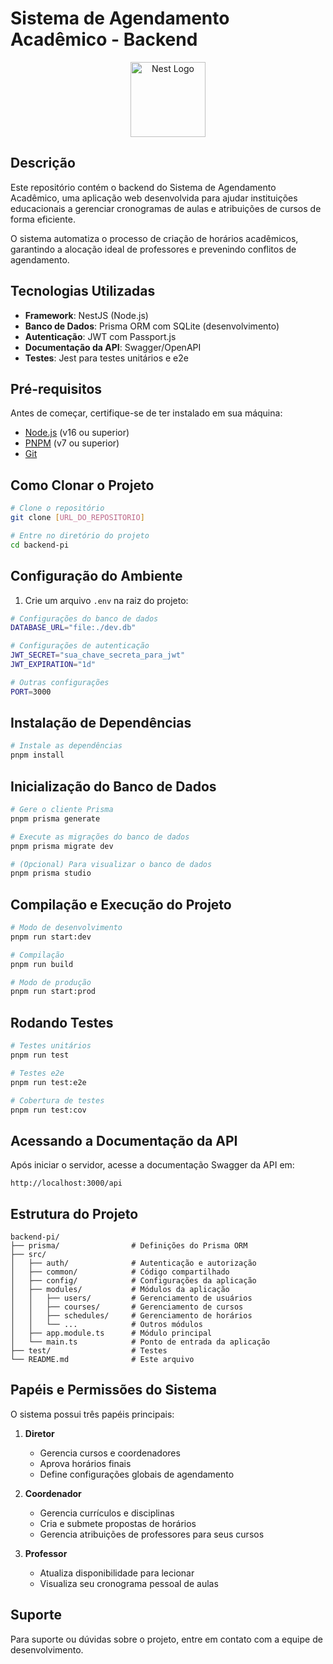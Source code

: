 # Sistema de Agendamento Acadêmico - Backend

<p align="center">
  <img src="https://nestjs.com/img/logo-small.svg" width="120" alt="Nest Logo" />
</p>

## Descrição

Este repositório contém o backend do Sistema de Agendamento Acadêmico, uma aplicação web desenvolvida para ajudar instituições educacionais a gerenciar cronogramas de aulas e atribuições de cursos de forma eficiente. 

O sistema automatiza o processo de criação de horários acadêmicos, garantindo a alocação ideal de professores e prevenindo conflitos de agendamento.

## Tecnologias Utilizadas

- **Framework**: NestJS (Node.js)
- **Banco de Dados**: Prisma ORM com SQLite (desenvolvimento)
- **Autenticação**: JWT com Passport.js
- **Documentação da API**: Swagger/OpenAPI
- **Testes**: Jest para testes unitários e e2e

## Pré-requisitos

Antes de começar, certifique-se de ter instalado em sua máquina:

- [Node.js](https://nodejs.org/) (v16 ou superior)
- [PNPM](https://pnpm.io/) (v7 ou superior)
- [Git](https://git-scm.com/)

## Como Clonar o Projeto

```bash
# Clone o repositório
git clone [URL_DO_REPOSITORIO]

# Entre no diretório do projeto
cd backend-pi
```

## Configuração do Ambiente

1. Crie um arquivo `.env` na raiz do projeto:

```bash
# Configurações do banco de dados
DATABASE_URL="file:./dev.db"

# Configurações de autenticação
JWT_SECRET="sua_chave_secreta_para_jwt"
JWT_EXPIRATION="1d"

# Outras configurações
PORT=3000
```

## Instalação de Dependências

```bash
# Instale as dependências
pnpm install
```

## Inicialização do Banco de Dados

```bash
# Gere o cliente Prisma
pnpm prisma generate

# Execute as migrações do banco de dados
pnpm prisma migrate dev

# (Opcional) Para visualizar o banco de dados
pnpm prisma studio
```

## Compilação e Execução do Projeto

```bash
# Modo de desenvolvimento
pnpm run start:dev

# Compilação
pnpm run build

# Modo de produção
pnpm run start:prod
```

## Rodando Testes

```bash
# Testes unitários
pnpm run test

# Testes e2e
pnpm run test:e2e

# Cobertura de testes
pnpm run test:cov
```

## Acessando a Documentação da API

Após iniciar o servidor, acesse a documentação Swagger da API em:

```
http://localhost:3000/api
```

## Estrutura do Projeto

```
backend-pi/
├── prisma/                # Definições do Prisma ORM
├── src/
│   ├── auth/              # Autenticação e autorização
│   ├── common/            # Código compartilhado
│   ├── config/            # Configurações da aplicação
│   ├── modules/           # Módulos da aplicação
│   │   ├── users/         # Gerenciamento de usuários
│   │   ├── courses/       # Gerenciamento de cursos
│   │   ├── schedules/     # Gerenciamento de horários
│   │   └── ...            # Outros módulos
│   ├── app.module.ts      # Módulo principal
│   └── main.ts            # Ponto de entrada da aplicação
├── test/                  # Testes
└── README.md              # Este arquivo
```

## Papéis e Permissões do Sistema

O sistema possui três papéis principais:

1. **Diretor**
   - Gerencia cursos e coordenadores
   - Aprova horários finais
   - Define configurações globais de agendamento

2. **Coordenador**
   - Gerencia currículos e disciplinas
   - Cria e submete propostas de horários
   - Gerencia atribuições de professores para seus cursos

3. **Professor**
   - Atualiza disponibilidade para lecionar
   - Visualiza seu cronograma pessoal de aulas

## Suporte

Para suporte ou dúvidas sobre o projeto, entre em contato com a equipe de desenvolvimento.

